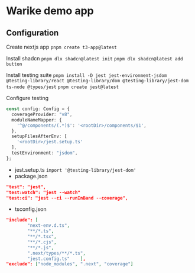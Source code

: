 # Warike demo app

## Configuration

Create nextjs app
`pnpm create t3-app@latest`

Install shadcn
`pnpm dlx shadcn@latest init`
`pnpm dlx shadcn@latest add button`

Install testing suite
`pnpm install -D jest jest-environment-jsdom @testing-library/react @testing-library/dom @testing-library/jest-dom ts-node @types/jest`
`pnpm create jest@latest`

Configure testing
```ts
const config: Config = {
  coverageProvider: "v8",
  moduleNameMapper: {
    '^@/components/(.*)$': '<rootDir>/components/$1',
  },
  setupFilesAfterEnv: [
    '<rootDir>/jest.setup.ts'
  ],
  testEnvironment: "jsdom",
};
```
- jest.setup.ts
`import '@testing-library/jest-dom'`
- package.json

```json
"test": "jest",
"test:watch": "jest --watch"
"test:ci": "jest --ci --runInBand --coverage",
```

- tsconfig.json
```json
"include": [
		"next-env.d.ts",
		"**/*.ts",
		"**/*.tsx",
		"**/*.cjs",
		"**/*.js",
		".next/types/**/*.ts", 
		"jest.config.ts"	],
"exclude": ["node_modules", ".next", "coverage"]
```